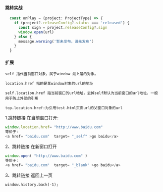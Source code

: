 
#### 跳转实战
```javaScript
  const onPlay = (project: ProjectType) => {
    if (project?.releaseConfig?.status === 'released') {
      const sign = project.releaseConfig?.sign
      window.open(url)
    } else {
      message.warning('暂未发布，请先发布')
    }
  }
```

#### 扩展
```
self 指代当前窗口对象，属于window 最上层的对象。

location.href 指的是某window对象的url的地址

self.location.href 指当前窗口的url地址，去掉self默认为当前窗口的url地址，一般用于防止外部的引用

top.location.href:为引用test.html页面url的父窗口对象的url
```

1.跳转链接 在当前窗口打开:
```javaScript
window.location.href= "http://www.baidu.com"    
等价于:
<a href= "baidu.com"  target= "_self" >go baidu</a>  
```


2、跳转链接 在新窗口打开
```javaScript
window.open( "http://www.baidu.com" )
等价于:
<a href= "baidu.com"  target= "_blank" >go baidu</a>
```

3、跳转链接 返回上一页
```
window.history.back(-1);
```
